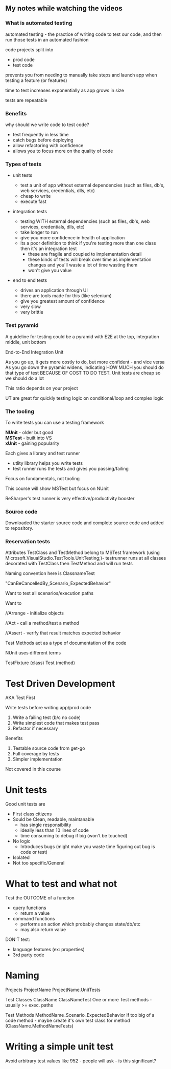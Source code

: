 ## My notes while watching the videos

### What is automated testing
automated testing - the practice of writing code to test our code, and then run those tests in an automated fashion

code projects split into
- prod code
- test code

prevents you from needing to manually take steps and launch app when testing a feature (or features)

time to test increases exponentially as app grows in size

tests are repeatable

### Benefits
why should we write code to test code?
- test frequently in less time
- catch bugs before deploying
- allow refactoring with confidence
- allows you to focus more on the quality of code


### Types of tests
- unit tests
  - test a unit of app without external dependencies (such as files, db's, web services, credentials, dlls, etc)
  - cheap to write
  - execute fast

- integration tests
  - testing WITH external dependencies (such as files, db's, web services, credentials, dlls, etc)
  - take longer to run
  - give you more confidence in health of application
  - its a poor definition to think if you're testing more than one class then it's an integration test
    - these are fragile and coupled to implementation detail
    - these kinds of tests will break over time as implementation changes and you'll waste a lot of time wasting them
    - won't give you value

- end to end tests
  - drives an application through UI
  - there are tools made for this (like selenium)
  - give you greatest amount of confidence
  - very slow
  - very brittle

### Test pyramid

A guideline for testing could be a pyramid with E2E at the top, integration middle, unit bottom 

  End-to-End
 Integration
    Unit
    
As you go up, it gets more costly to do, but more confident - and vice versa  
As you go down the pyramid widens, indicating HOW MUCH you should do that type of test BECAUSE OF COST TO DO TEST.  Unit tests are cheap so we should do a lot

This ratio depends on your project

UT are great for quickly testing logic on conditional/loop and complex logic


### The tooling

To write tests you can use a testing framework

**NUnit** - older but good  
**MSTest** - built into VS  
**xUnit** - gaining popularity  

Each gives a library and test runner
- utlity library helps you write tests
- test runner runs the tests and gives you passing/failing

Focus on fundamentals, not tooling

This course will show MSTest but focus on NUnit

ReSharper's test runner is very effective/productivity booster


### Source code
Downloaded the starter source code and complete source code and added to repository.

### Reservation tests
Attributes TestClass and TestMethod belong to MSTest framework (using Microsoft.VisualStudio.TestTools.UnitTesting;)- testrunner runs at all classes decorated with TestClass then TestMethod and will run tests

Naming convention here is ClassnameTest

"CanBeCancelledBy_Scenario_ExpectedBehavior"

Want to test all scenarios/execution paths

Want to 

//Arrange - initialize objects

//Act - call a method/test a method

//Assert - verify that result matches expected behavior


Test Methods act as a type of documentation of the code

NUnit uses different terms

TestFixture (class)
Test (method)


# Test Driven Development
AKA Test First

Write tests before writing app/prod code

1. Write a failing test (b/c no code)
2. Write simplest code that makes test pass
3. Refactor if necessary

Benefits
1. Testable source code from get-go
2. Full coverage by tests
3. Simpler implementation

Not covered in this course

# Unit tests

Good unit tests are 
- First class citizens
- Sould be Clean, readable, maintanable
  - has single responsibility
  - ideally less than 10 lines of code
  - time consuming to debug if big (won't be touched)
- No logic
  - Introduces bugs (might make you waste time figuring out bug is code or test)
- Isolated
- Not too specific/General

# What to test and what not
Test the OUTCOME of a function
  - query functions
    - return a value
  - command functions
    - performs an action which probably changes state/db/etc
    - may also return value

DON'T test:
  - language features (ex: properties)
  - 3rd party code

# Naming
Projects
  ProjectName
  ProjectName.UnitTests

Test Classes
  ClassName
  ClassNameTest 
    One or more Test methods - usually >= exec. paths

Test Methods
  MethodName_Scenario_ExpectedBehavior
  If too big of a code method - maybe create it's own test class for method  (ClassName.MethodNameTests)

# Writing a simple unit test
Avoid arbitrary test values like 952 - people will ask - is this significant?